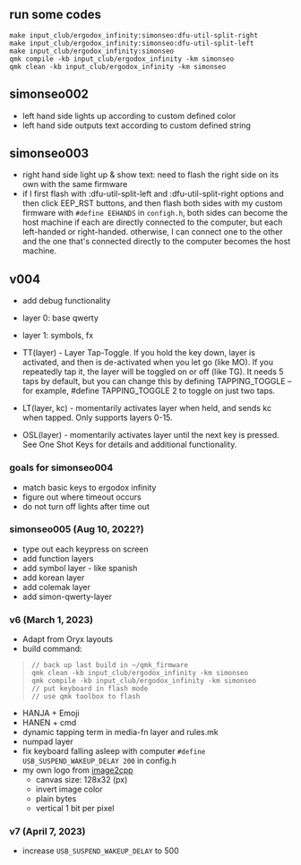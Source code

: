 ## run some codes
```
make input_club/ergodox_infinity:simonseo:dfu-util-split-right
make input_club/ergodox_infinity:simonseo:dfu-util-split-left
make input_club/ergodox_infinity:simonseo
qmk compile -kb input_club/ergodox_infinity -km simonseo
qmk clean -kb input_club/ergodox_infinity -km simonseo
```


## simonseo002
- left hand side lights up according to custom defined color
- left hand side outputs text according to custom defined string

## simonseo003
- right hand side light up & show text: need to flash the right side on its own with the same firmware
- if I first flash with :dfu-util-split-left and :dfu-util-split-right options and then click EEP_RST buttons, and then flash both sides with my custom firmware with `#define EEHANDS` in `configh.h`, both sides can become the host machine if each are directly connected to the computer, but each left-handed or right-handed. otherwise, I can connect one to the other and the one that's connected directly to the computer becomes the host machine.

## v004
- add debug functionality
- layer 0: base qwerty
- layer 1: symbols, fx

- TT(layer) - Layer Tap-Toggle. If you hold the key down, layer is activated, and then is de-activated when you let go (like MO). If you repeatedly tap it, the layer will be toggled on or off (like TG). It needs 5 taps by default, but you can change this by defining TAPPING_TOGGLE – for example, #define TAPPING_TOGGLE 2 to toggle on just two taps.
- LT(layer, kc) - momentarily activates layer when held, and sends kc when tapped. Only supports layers 0-15.
- OSL(layer) - momentarily activates layer until the next key is pressed. See One Shot Keys for details and additional functionality.


### goals for simonseo004
- match basic keys to ergodox infinity
- figure out where timeout occurs
- do not turn off lights after time out


### simonseo005 (Aug 10, 2022?)
- type out each keypress on screen
- add function layers
- add symbol layer - like spanish 
- add korean layer
- add colemak layer
- add simon-qwerty-layer

### v6 (March 1, 2023)
- Adapt from Oryx layouts
- build command:
> ```
> // back up last build in ~/qmk_firmware
> qmk clean -kb input_club/ergodox_infinity -km simonseo
> qmk compile -kb input_club/ergodox_infinity -km simonseo
> // put keyboard in flash mode
> // use qmk toolbox to flash
> ```
- HANJA + Emoji 
- HANEN + cmd
- dynamic tapping term in media-fn layer and rules.mk
- numpad layer
- fix keyboard falling asleep with computer `#define USB_SUSPEND_WAKEUP_DELAY 200` in config.h
- my own logo from [image2cpp](https://javl.github.io/image2cpp/)
    - canvas size: 128x32 (px)
    - invert image color
    - plain bytes
    - vertical 1 bit per pixel

### v7 (April 7, 2023)
- increase `USB_SUSPEND_WAKEUP_DELAY` to 500